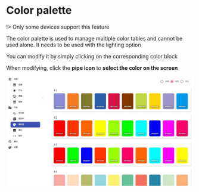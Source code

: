 # Color palette
!> Only some devices support this feature

The color palette is used to manage multiple color tables and cannot be used alone. It needs to be used with the lighting option

You can modify it by simply clicking on the corresponding color block

When modifying, click the **pipe icon** to **select the color on the screen**

![Color palette](./img/palette.jpg)